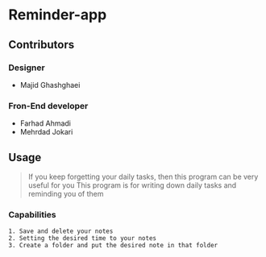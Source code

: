 # Reminder-app

## Contributors
  ### Designer
  - Majid Ghashghaei
  ### Fron-End developer
  - Farhad Ahmadi
  - Mehrdad Jokari
## Usage
> If you keep forgetting your daily tasks, then this program can be very useful for you
> This program is for writing down daily tasks and reminding you of them
  ### Capabilities
    1. Save and delete your notes
    2. Setting the desired time to your notes
    3. Create a folder and put the desired note in that folder
